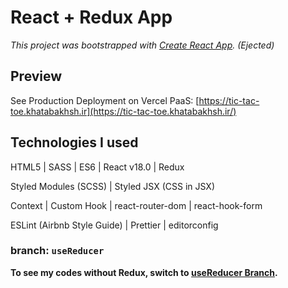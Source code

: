 # React + Redux App

*This project was bootstrapped with [Create React App](https://github.com/facebook/create-react-app). (Ejected)*

## Preview

See Production Deployment on Vercel PaaS: [https://tic-tac-toe.khatabakhsh.ir](https://tic-tac-toe.khatabakhsh.ir/)


## Technologies I used

HTML5 | SASS | ES6 | React v18.0 | Redux

Styled Modules (SCSS) | Styled JSX (CSS in JSX)

  Context | Custom Hook | react-router-dom | react-hook-form

ESLint (Airbnb Style Guide) | Prettier | editorconfig


### branch: `useReducer`

**To see my codes without Redux, switch to [useReducer Branch](https://github.com/khatabakhsh/xo-react/tree/useReducer).**
